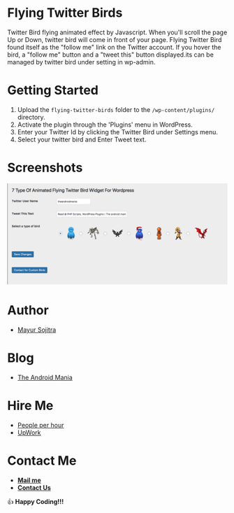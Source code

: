# Flying Twitter Birds

Twitter Bird flying animated effect by Javascript. When you'll scroll the page Up or Down, twitter bird will come in front of your page. Flying Twitter Bird found itself as the "follow me" link on the Twitter account. If you hover the bird, a "follow me" button and a "tweet this" button displayed.its can be managed by twitter bird under setting in wp-admin.

# Getting Started

1. Upload the `flying-twitter-birds` folder to the `/wp-content/plugins/` directory.
2. Activate the plugin through the 'Plugins' menu in WordPress.
3. Enter your Twitter Id by clicking the Twitter Bird under Settings menu.
4. Select your twitter bird and Enter Tweet text.

# Screenshots

![flying-twitter-birds](https://raw.githubusercontent.com/mayursojitra/flying-twitter-birds/master/screenshot-4.png)

# Author

- [Mayur Sojitra](https://www.linkedin.com/in/mayursojitra/)

# Blog

- [The Android Mania](https://www.theandroid-mania.com/)

# Hire Me

- [People per hour](http://pph.me/mayursojitra)
- [UpWork](https://www.upwork.com/freelancers/~019d3db2c3f08414b8)

# Contact Me

- [**Mail me**](mailto:hello@murait.com)
- [**Contact Us**](https://www.theandroid-mania.com/contact)


:+1: **Happy Coding!!!**